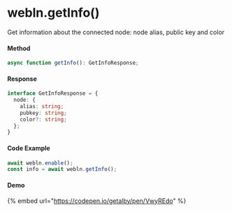 # webln.getInfo()

Get information about the connected node: node alias, public key and color

#### Method

```typescript
async function getInfo(): GetInfoResponse;
```

#### Response

```typescript
interface GetInfoResponse = {
  node: {
    alias: string;
    pubkey: string;
    color?: string;
  };
}
```

#### Code Example

```typescript
await webln.enable();
const info = await webln.getInfo();
```

#### Demo

{% embed url="https://codepen.io/getalby/pen/VwyREdo" %}
